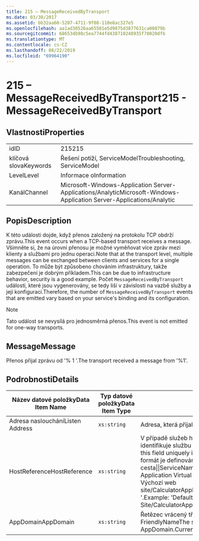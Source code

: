 ```yaml
---
title: 215 – MessageReceivedByTransport
ms.date: 03/30/2017
ms.assetid: bb32aa60-5207-4711-9f08-110e8ac327e5
ms.openlocfilehash: aa1ad30526aa65501e5d9875d3877631ca00879b
ms.sourcegitcommit: 68653db98c5ea7744fd438710248935f70020dfb
ms.translationtype: MT
ms.contentlocale: cs-CZ
ms.lasthandoff: 08/22/2019
ms.locfileid: "69964190"
---
```

# <a name="215---messagereceivedbytransport"></a><span data-ttu-id="393bc-102">215 – MessageReceivedByTransport</span><span class="sxs-lookup"><span data-stu-id="393bc-102">215 - MessageReceivedByTransport</span></span>
## <a name="properties"></a><span data-ttu-id="393bc-103">Vlastnosti</span><span class="sxs-lookup"><span data-stu-id="393bc-103">Properties</span></span>  
  
|||  
|-|-|  
|<span data-ttu-id="393bc-104">id</span><span class="sxs-lookup"><span data-stu-id="393bc-104">ID</span></span>|<span data-ttu-id="393bc-105">215</span><span class="sxs-lookup"><span data-stu-id="393bc-105">215</span></span>|  
|<span data-ttu-id="393bc-106">klíčová slova</span><span class="sxs-lookup"><span data-stu-id="393bc-106">Keywords</span></span>|<span data-ttu-id="393bc-107">Řešení potíží, ServiceModel</span><span class="sxs-lookup"><span data-stu-id="393bc-107">Troubleshooting, ServiceModel</span></span>|  
|<span data-ttu-id="393bc-108">Level</span><span class="sxs-lookup"><span data-stu-id="393bc-108">Level</span></span>|<span data-ttu-id="393bc-109">Informace o</span><span class="sxs-lookup"><span data-stu-id="393bc-109">Information</span></span>|  
|<span data-ttu-id="393bc-110">Kanál</span><span class="sxs-lookup"><span data-stu-id="393bc-110">Channel</span></span>|<span data-ttu-id="393bc-111">Microsoft-Windows-Application Server-Applications/Analytic</span><span class="sxs-lookup"><span data-stu-id="393bc-111">Microsoft-Windows-Application Server-Applications/Analytic</span></span>|  
  
## <a name="description"></a><span data-ttu-id="393bc-112">Popis</span><span class="sxs-lookup"><span data-stu-id="393bc-112">Description</span></span>  
 <span data-ttu-id="393bc-113">K této události dojde, když přenos založený na protokolu TCP obdrží zprávu.</span><span class="sxs-lookup"><span data-stu-id="393bc-113">This event occurs when a TCP-based transport receives a message.</span></span> <span data-ttu-id="393bc-114">Všimněte si, že na úrovni přenosu je možné vyměňovat více zpráv mezi klienty a službami pro jednu operaci.</span><span class="sxs-lookup"><span data-stu-id="393bc-114">Note that at the transport level, multiple messages can be exchanged between clients and services for a single operation.</span></span> <span data-ttu-id="393bc-115">To může být způsobeno chováním infrastruktury, takže zabezpečení je dobrým příkladem.</span><span class="sxs-lookup"><span data-stu-id="393bc-115">This can be due to infrastructure behavior, security is a good example.</span></span> <span data-ttu-id="393bc-116">Počet `MessageReceivedByTransport` událostí, které jsou vygenerovány, se tedy liší v závislosti na vazbě služby a její konfiguraci.</span><span class="sxs-lookup"><span data-stu-id="393bc-116">Therefore, the number of `MessageReceivedByTransport` events that are emitted vary based on your service's binding and its configuration.</span></span>  
  
> [!NOTE]
> <span data-ttu-id="393bc-117">Tato událost se nevysílá pro jednosměrná přenos.</span><span class="sxs-lookup"><span data-stu-id="393bc-117">This event is not emitted for one-way transports.</span></span>  
  
## <a name="message"></a><span data-ttu-id="393bc-118">Message</span><span class="sxs-lookup"><span data-stu-id="393bc-118">Message</span></span>  
 <span data-ttu-id="393bc-119">Přenos přijal zprávu od '% 1 '.</span><span class="sxs-lookup"><span data-stu-id="393bc-119">The transport received a message from '%1'.</span></span>  
  
## <a name="details"></a><span data-ttu-id="393bc-120">Podrobnosti</span><span class="sxs-lookup"><span data-stu-id="393bc-120">Details</span></span>  
  
|<span data-ttu-id="393bc-121">Název datové položky</span><span class="sxs-lookup"><span data-stu-id="393bc-121">Data Item Name</span></span>|<span data-ttu-id="393bc-122">Typ datové položky</span><span class="sxs-lookup"><span data-stu-id="393bc-122">Data Item Type</span></span>|<span data-ttu-id="393bc-123">Popis</span><span class="sxs-lookup"><span data-stu-id="393bc-123">Description</span></span>|  
|--------------------|--------------------|-----------------|  
|<span data-ttu-id="393bc-124">Adresa naslouchání</span><span class="sxs-lookup"><span data-stu-id="393bc-124">Listen Address</span></span>|`xs:string`|<span data-ttu-id="393bc-125">Adresa, která přijala zprávu.</span><span class="sxs-lookup"><span data-stu-id="393bc-125">The address that received the message.</span></span>|  
|<span data-ttu-id="393bc-126">HostReference</span><span class="sxs-lookup"><span data-stu-id="393bc-126">HostReference</span></span>|`xs:string`|<span data-ttu-id="393bc-127">V případě služeb hostovaných na webu toto pole jedinečně identifikuje službu ve webové hierarchii.</span><span class="sxs-lookup"><span data-stu-id="393bc-127">For Web-hosted services, this field uniquely identifies the service in the Web hierarchy.</span></span> <span data-ttu-id="393bc-128">Jeho formát je definován jako název webové stránky služba virtuální cesta&#124;&#124;ServiceName.</span><span class="sxs-lookup"><span data-stu-id="393bc-128">Its format is defined as 'Web Site Name Application Virtual Path&#124;Service Virtual Path&#124;ServiceName'.</span></span> <span data-ttu-id="393bc-129">Příklad: ' Výchozí web site/CalculatorApplication&#124;/CalculatorService.svc&#124;CalculatorService '.</span><span class="sxs-lookup"><span data-stu-id="393bc-129">Example: 'Default Web Site/CalculatorApplication&#124;/CalculatorService.svc&#124;CalculatorService'.</span></span>|  
|<span data-ttu-id="393bc-130">AppDomain</span><span class="sxs-lookup"><span data-stu-id="393bc-130">AppDomain</span></span>|`xs:string`|<span data-ttu-id="393bc-131">Řetězec vrácený třídou AppDomain. CurrentDomain. FriendlyName</span><span class="sxs-lookup"><span data-stu-id="393bc-131">The string returned by AppDomain.CurrentDomain.FriendlyName.</span></span>|
